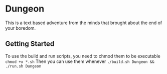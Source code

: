 # Dungeon
This is a text based adventure from the minds that brought about the end of your boredom.

## Getting Started
To use the build and run scripts, you need to chmod them to be executable
`chmod +x *.sh`
Then you can use them whenever
`./build.sh Dungeon && ./run.sh Dungeon`
